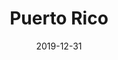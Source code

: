 ---
layout: location-page
date: 2019-12-31
tags:
  - puerto-rico
title: Puerto Rico
stateAbbr: PR
url: "http://www.salud.gov.pr/Pages/coronavirus.aspx"
urlTitle: "salud.gov.pr"
---
